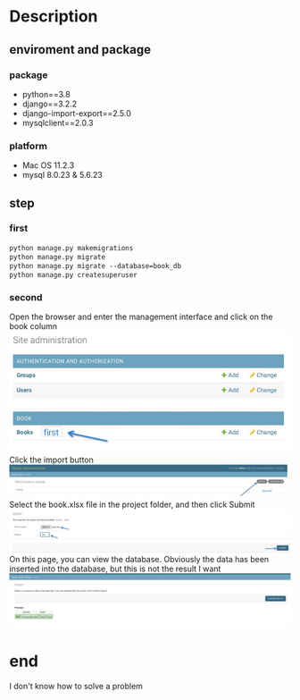 # Description
## enviroment and package
### package
 - python==3.8
 - django==3.2.2
 - django-import-export==2.5.0
 - mysqlclient==2.0.3
### platform
- Mac OS 11.2.3
- mysql 8.0.23 & 5.6.23
## step
### first
```
python manage.py makemigrations
python manage.py migrate
python manage.py migrate --database=book_db
python manage.py createsuperuser
```
### second
Open the browser and enter the management interface and click on the book column
![first](./images/first.jpg)
Click the import button
![second](./images/second.jpg)
Select the book.xlsx file in the project folder, and then click Submit
![third](./images/third.jpg)
On this page, you can view the database. Obviously the data has been inserted into the database, but this is not the result I want
![fourth](./images/fourth.jpg)
# end
I don't know how to solve a problem